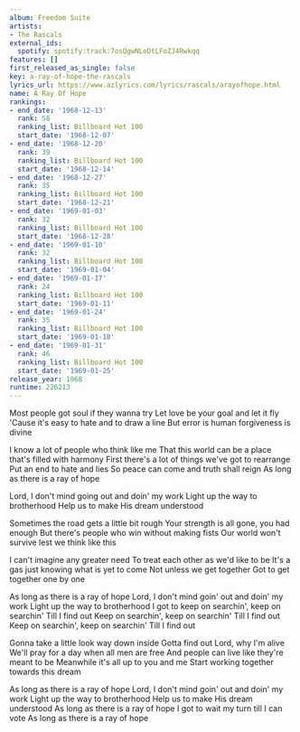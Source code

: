 ```yaml
---
album: Freedom Suite
artists:
- The Rascals
external_ids:
  spotify: spotify:track:7osQgwNLoDtLFoZJ4Rwkqq
features: []
first_released_as_single: false
key: a-ray-of-hope-the-rascals
lyrics_url: https://www.azlyrics.com/lyrics/rascals/arayofhope.html
name: A Ray Of Hope
rankings:
- end_date: '1968-12-13'
  rank: 58
  ranking_list: Billboard Hot 100
  start_date: '1968-12-07'
- end_date: '1968-12-20'
  rank: 39
  ranking_list: Billboard Hot 100
  start_date: '1968-12-14'
- end_date: '1968-12-27'
  rank: 35
  ranking_list: Billboard Hot 100
  start_date: '1968-12-21'
- end_date: '1969-01-03'
  rank: 32
  ranking_list: Billboard Hot 100
  start_date: '1968-12-28'
- end_date: '1969-01-10'
  rank: 32
  ranking_list: Billboard Hot 100
  start_date: '1969-01-04'
- end_date: '1969-01-17'
  rank: 24
  ranking_list: Billboard Hot 100
  start_date: '1969-01-11'
- end_date: '1969-01-24'
  rank: 35
  ranking_list: Billboard Hot 100
  start_date: '1969-01-18'
- end_date: '1969-01-31'
  rank: 46
  ranking_list: Billboard Hot 100
  start_date: '1969-01-25'
release_year: 1968
runtime: 226213
---
```

Most people got soul if they wanna try
Let love be your goal and let it fly
'Cause it's easy to hate and to draw a line
But error is human forgiveness is divine

I know a lot of people who think like me
That this world can be a place that's filled with harmony
First there's a lot of things we've got to rearrange
Put an end to hate and lies
So peace can come and truth shall reign
As long as there is a ray of hope

Lord, I don't mind going out and doin' my work
Light up the way to brotherhood
Help us to make His dream understood

Sometimes the road gets a little bit rough
Your strength is all gone, you had enough
But there's people who win without making fists
Our world won't survive lest we think like this

I can't imagine any greater need
To treat each other as we'd like to be
It's a gas just knowing what is yet to come
Not unless we get together
Got to get together one by one

As long as there is a ray of hope
Lord, I don't mind goin' out and doin' my work
Light up the way to brotherhood
I got to keep on searchin', keep on searchin'
Till I find out
Keep on searchin', keep on searchin'
Till I find out
Keep on searchin', keep on searchin'
Till I find out

Gonna take a little look way down inside
Gotta find out Lord, why I'm alive
We'll pray for a day when all men are free
And people can live like they're meant to be
Meanwhile it's all up to you and me
Start working together towards this dream

As long as there is a ray of hope
Lord, I don't mind goin' out and doin' my work
Light up the way to brotherhood
Help us to make His dream understood
As long as there is a ray of hope
I got to wait my turn till I can vote
As long as there is a ray of hope
